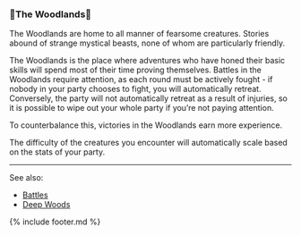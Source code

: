 ### 🌲The Woodlands🌲
The Woodlands are home to all manner of fearsome creatures. Stories abound of strange mystical beasts, none of whom
  are particularly friendly.

The Woodlands is the place where adventures who have honed their basic skills will spend most of their time proving
  themselves. Battles in the Woodlands require attention, as each round must be actively fought - if nobody in your
  party chooses to fight, you will automatically retreat. Conversely, the party will not automatically retreat as a
  result of injuries, so it is possible to wipe out your whole party if you’re not paying attention.

To counterbalance this, victories in the Woodlands earn more experience.

The difficulty of the creatures you encounter will automatically scale based on the stats of your party.

---

See also:
 - [Battles](../../battles.md)
 - [Deep Woods](../deep_woods/index.md)

{% include footer.md %}